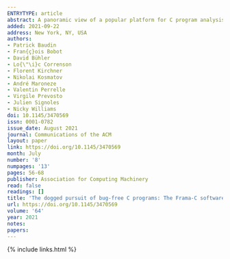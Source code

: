 ```yaml
---
ENTRYTYPE: article
abstract: A panoramic view of a popular platform for C program analysis and verification.
added: 2021-09-22
address: New York, NY, USA
authors:
- Patrick Baudin
- Fran{ç}ois Bobot
- David Bühler
- Lo{\"\i}c Correnson
- Florent Kirchner
- Nikolai Kosmatov
- André Maroneze
- Valentin Perrelle
- Virgile Prevosto
- Julien Signoles
- Nicky Williams
doi: 10.1145/3470569
issn: 0001-0782
issue_date: August 2021
journal: Communications of the ACM
layout: paper
link: https://doi.org/10.1145/3470569
month: July
number: '8'
numpages: '13'
pages: 56-68
publisher: Association for Computing Machinery
read: false
readings: []
title: 'The dogged pursuit of bug-free C programs: The Frama-C software analysis platform'
url: https://doi.org/10.1145/3470569
volume: '64'
year: 2021
notes:
papers:
---
```

{% include links.html %}
